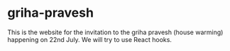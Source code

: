 # griha-pravesh

This is the website for the invitation to the griha pravesh (house warming) happening on 22nd July.
We will try to use React hooks.
